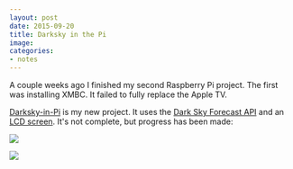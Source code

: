 ```yaml
---
layout: post 
date: 2015-09-20
title: Darksky in the Pi
image: 
categories:
- notes
---
```


A couple weeks ago I finished my second Raspberry Pi project. The first was installing XMBC. It failed to fully replace the Apple TV. 

[Darksky-in-Pi](https://github.com/smit1678/darksky-in-pi) is my new project. It uses the [Dark Sky Forecast API](https://developer.forecast.io/) and an [LCD screen](https://learn.adafruit.com/adafruit-16x2-character-lcd-plus-keypad-for-raspberry-pi/overview). It's not complete, but progress has been made: 

![](https://api.monosnap.com/rpc/file/download?id=YcEiAfLkBuZVRo9iPoFJczQ2XwHkGC)

![](https://api.monosnap.com/rpc/file/download?id=sjms9o94Kz6Ag9wFd6Ja8PUuULYc0u)

